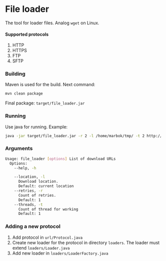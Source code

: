 # File loader
The tool for loader files. Analog `wget` on Linux. 

#### Supported protocols
1. HTTP
2. HTTPS
3. FTP
4. SFTP

### Building
Maven is used for the build. Next command:
```sh
mvn clean package
```
Final package: `target/file_loader.jar`

### Running
Use java for running. Example:
```sh
java -jar target/file_loader.jar -r 2 -l /home/marbok/tmp/ -t 2 http://ftp.gnu.org/gnu/wget/wget-1.5.3.tar.gz https://ftp.gnu.org/gnu/=README ftp://user:123@localhost/index.html sftp://demo:demo@localhost/result.html
```

### Arguments
```sh
Usage: file_loader [options] List of download URLs
  Options:
    --help, -h

    --location, -l
      Download location.
      Default: current location
    --retries, -r
      Count of retries.
      Default: 1
    --threads, -t
      Count of thread for working
      Default: 1
```

### Adding a new protocol
1. Add protocol in `url/Protocol.java`
2. Create new loader for the protocol in directory `loaders`. The loader must extend `loaders/Loader.java`
3. Add new loader in `loaders/LoaderFactory.java`